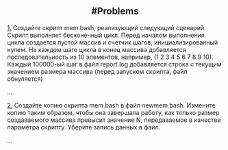 <h2 align="center"> #Problems</h2>

[1.](https://github.com/fadyat/ITMO-PUBLIC/tree/master/OS/III%20semester/Solutions/lab5) Создайте скрипт mem.bash, реализующий следующий сценарий. Скрипт выполняет бесконечный цикл. Перед началом выполнения цикла создается пустой массив и счетчик шагов, инициализированный нулем. На каждом шаге цикла в конец массива добавляется последовательность из 10 элементов, например, (1 2 3 4 5 6 7 8 9 10). Каждый 100000-ый шаг в файл report.log добавляется строка с текущим значением размера массива (перед запуском скрипта, файл обнуляется)

...

[2.](https://github.com/fadyat/ITMO-PUBLIC/tree/master/OS/III%20semester/Solutions/lab5) Создайте копию скрипта mem.bash в файл newmem.bash. Измените копию таким образом, чтобы она завершала работу, как только размер создаваемого массива превысит значение N, передаваемое в качестве параметра скрипту. Уберите запись данных в файл.

...
